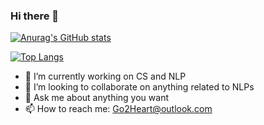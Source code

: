 ### Hi there 👋
[![Anurag's GitHub stats](https://github-readme-stats.vercel.app/api?username=Go2Heart&count_private=true&show_icons=true)](https://github.com/anuraghazra/github-readme-stats)

[![Top Langs](https://github-readme-stats.vercel.app/api/top-langs/?username=Go2Heart&hide=tex,html&layout=compact)](https://github.com/anuraghazra/github-readme-stats)

- 🔭 I’m currently working on CS and NLP
- 👯 I’m looking to collaborate on anything related to NLPs
- 💬 Ask me about anything you want
- 📫 How to reach me: Go2Heart@outlook.com


<!--
**Go2Heart/Go2Heart** is a ✨ _special_ ✨ repository because its `README.md` (this file) appears on your GitHub profile.

Here are some ideas to get you started:

- 🔭 I’m currently working on ...
- 🌱 I’m currently learning ...
- 👯 I’m looking to collaborate on ...
- 🤔 I’m looking for help with ...
- 💬 Ask me about ...
- 📫 How to reach me: ...
- 😄 Pronouns: ...
- ⚡ Fun fact: ...
-->
